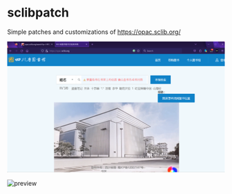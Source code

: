 # sclibpatch
Simple patches and customizations of https://opac.sclib.org/

![preview](https://raw.githubusercontent.com/Op06/sclibpatch/main/%E6%96%B0%E8%A6%8F%20%E3%83%93%E3%83%83%E3%83%88%E3%83%9E%E3%83%83%E3%83%97%20%E3%82%A4%E3%83%A1%E3%83%BC%E3%82%B8.jpg)

![preview](https://raw.github.com/Op06/repositpry/master/sclibpatch/新規%20ビットマップ%20イメージ2.jpg)
